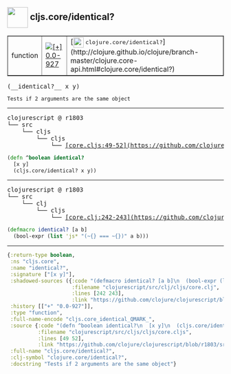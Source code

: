 ## <img width="48px" valign="middle" src="http://i.imgur.com/Hi20huC.png"> cljs.core/identical?

 <table border="1">
<tr>
<td>function</td>
<td><a href="https://github.com/cljsinfo/api-refs/tree/0.0-927"><img valign="middle" alt="[+] 0.0-927" src="https://img.shields.io/badge/+-0.0--927-lightgrey.svg"></a> </td>
<td>
[<img height="24px" valign="middle" src="http://i.imgur.com/1GjPKvB.png"> <samp>clojure.core/identical?</samp>](http://clojure.github.io/clojure/branch-master/clojure.core-api.html#clojure.core/identical?)
</td>
</tr>
</table>

 <samp>
(__identical?__ x y)<br>
</samp>

```
Tests if 2 arguments are the same object
```

---

 <pre>
clojurescript @ r1803
└── src
    └── cljs
        └── cljs
            └── <ins>[core.cljs:49-52](https://github.com/clojure/clojurescript/blob/r1803/src/cljs/cljs/core.cljs#L49-L52)</ins>
</pre>

```clj
(defn ^boolean identical?
  [x y]
  (cljs.core/identical? x y))
```


---

 <pre>
clojurescript @ r1803
└── src
    └── clj
        └── cljs
            └── <ins>[core.clj:242-243](https://github.com/clojure/clojurescript/blob/r1803/src/clj/cljs/core.clj#L242-L243)</ins>
</pre>

```clj
(defmacro identical? [a b]
  (bool-expr (list 'js* "(~{} === ~{})" a b)))
```

---

```clj
{:return-type boolean,
 :ns "cljs.core",
 :name "identical?",
 :signature ["[x y]"],
 :shadowed-sources ({:code "(defmacro identical? [a b]\n  (bool-expr (list 'js* \"(~{} === ~{})\" a b)))",
                     :filename "clojurescript/src/clj/cljs/core.clj",
                     :lines [242 243],
                     :link "https://github.com/clojure/clojurescript/blob/r1803/src/clj/cljs/core.clj#L242-L243"}),
 :history [["+" "0.0-927"]],
 :type "function",
 :full-name-encode "cljs.core_identical_QMARK_",
 :source {:code "(defn ^boolean identical?\n  [x y]\n  (cljs.core/identical? x y))",
          :filename "clojurescript/src/cljs/cljs/core.cljs",
          :lines [49 52],
          :link "https://github.com/clojure/clojurescript/blob/r1803/src/cljs/cljs/core.cljs#L49-L52"},
 :full-name "cljs.core/identical?",
 :clj-symbol "clojure.core/identical?",
 :docstring "Tests if 2 arguments are the same object"}

```
